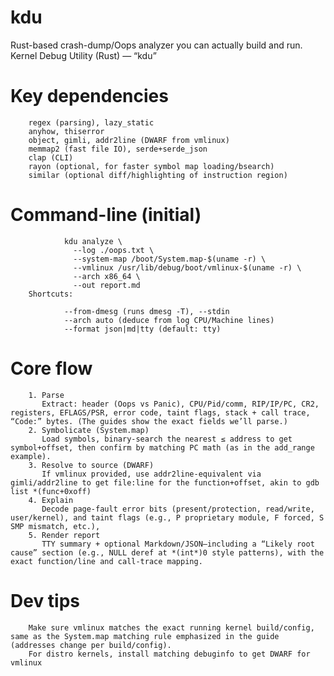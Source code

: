 # kdu
Rust-based crash-dump/Oops analyzer you can actually build and run.  Kernel Debug Utility (Rust) — “kdu”

# Key dependencies
        regex (parsing), lazy_static
        anyhow, thiserror
        object, gimli, addr2line (DWARF from vmlinux)
        memmap2 (fast file IO), serde+serde_json
        clap (CLI)
        rayon (optional, for faster symbol map loading/bsearch)
        similar (optional diff/highlighting of instruction region)

# Command-line (initial)
                kdu analyze \
                  --log ./oops.txt \
                  --system-map /boot/System.map-$(uname -r) \
                  --vmlinux /usr/lib/debug/boot/vmlinux-$(uname -r) \
                  --arch x86_64 \
                  --out report.md
        Shortcuts:

                --from-dmesg (runs dmesg -T), --stdin
                --arch auto (deduce from log CPU/Machine lines)
                --format json|md|tty (default: tty)

# Core flow

        1. Parse
           Extract: header (Oops vs Panic), CPU/Pid/comm, RIP/IP/PC, CR2, registers, EFLAGS/PSR, error code, taint flags, stack + call trace, “Code:” bytes. (The guides show the exact fields we’ll parse.)
        2. Symbolicate (System.map)
           Load symbols, binary-search the nearest ≤ address to get symbol+offset, then confirm by matching PC math (as in the add_range example).
        3. Resolve to source (DWARF)
           If vmlinux provided, use addr2line-equivalent via gimli/addr2line to get file:line for the function+offset, akin to gdb list *(func+0xoff)
        4. Explain
           Decode page-fault error bits (present/protection, read/write, user/kernel), and taint flags (e.g., P proprietary module, F forced, S SMP mismatch, etc.),
        5. Render report
           TTY summary + optional Markdown/JSON—including a “Likely root cause” section (e.g., NULL deref at *(int*)0 style patterns), with the exact function/line and call-trace mapping.

# Dev tips

        Make sure vmlinux matches the exact running kernel build/config, same as the System.map matching rule emphasized in the guide (addresses change per build/config).
        For distro kernels, install matching debuginfo to get DWARF for vmlinux

